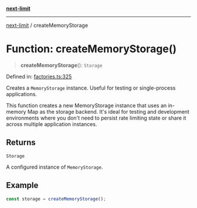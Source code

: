[**next-limit**](../README.md)

***

[next-limit](../README.md) / createMemoryStorage

# Function: createMemoryStorage()

> **createMemoryStorage**(): `Storage`

Defined in: [factories.ts:325](https://github.com/saoudi-h/next-limit/blob/58a6c1402186f63b5f3eecaed63a277351987cb7/src/factories.ts#L325)

Creates a `MemoryStorage` instance.
Useful for testing or single-process applications.

This function creates a new MemoryStorage instance that uses an in-memory Map as the storage backend.
It's ideal for testing and development environments where you don't need to persist rate limiting
state or share it across multiple application instances.

## Returns

`Storage`

A configured instance of `MemoryStorage`.

## Example

```typescript
const storage = createMemoryStorage();
```
